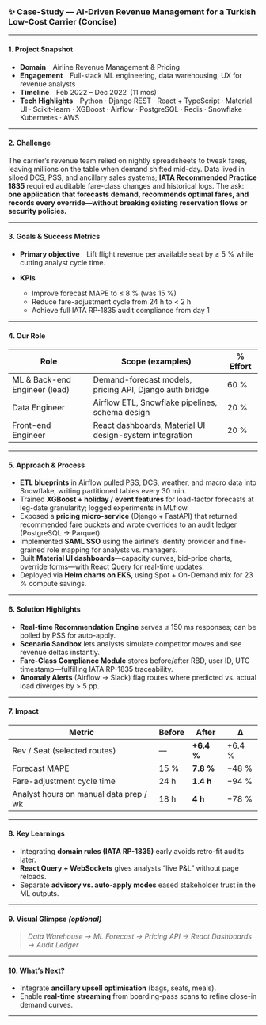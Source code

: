 ### ✨ Case-Study — AI-Driven Revenue Management for a Turkish Low-Cost Carrier (Concise)

---

#### 1. Project Snapshot

* **Domain**  Airline Revenue Management & Pricing
* **Engagement**  Full-stack ML engineering, data warehousing, UX for revenue analysts
* **Timeline**  Feb 2022 – Dec 2022 (11 mos)
* **Tech Highlights**  Python · Django REST · React + TypeScript · Material UI · Scikit-learn · XGBoost · Airflow · PostgreSQL · Redis · Snowflake · Kubernetes · AWS

---

#### 2. Challenge

The carrier’s revenue team relied on nightly spreadsheets to tweak fares, leaving millions on the table when demand shifted mid-day. Data lived in siloed DCS, PSS, and ancillary sales systems; **IATA Recommended Practice 1835** required auditable fare-class changes and historical logs. The ask: **one application that forecasts demand, recommends optimal fares, and records every override—without breaking existing reservation flows or security policies.**

---

#### 3. Goals & Success Metrics

* **Primary objective**  Lift flight revenue per available seat by ≥ 5 % while cutting analyst cycle time.
* **KPIs**

  * Improve forecast MAPE to ≤ 8 % (was 15 %)
  * Reduce fare-adjustment cycle from 24 h to < 2 h
  * Achieve full IATA RP-1835 audit compliance from day 1

---

#### 4. Our Role

| Role                          | Scope (examples)                                        | % Effort |
| ----------------------------- | ------------------------------------------------------- | -------- |
| ML & Back-end Engineer (lead) | Demand-forecast models, pricing API, Django auth bridge | 60 %     |
| Data Engineer                 | Airflow ETL, Snowflake pipelines, schema design         | 20 %     |
| Front-end Engineer            | React dashboards, Material UI design-system integration | 20 %     |

---

#### 5. Approach & Process

* **ETL blueprints** in Airflow pulled PSS, DCS, weather, and macro data into Snowflake, writing partitioned tables every 30 min.
* Trained **XGBoost + holiday / event features** for load-factor forecasts at leg-date granularity; logged experiments in MLflow.
* Exposed a **pricing micro-service** (Django + FastAPI) that returned recommended fare buckets and wrote overrides to an audit ledger (PostgreSQL → Parquet).
* Implemented **SAML SSO** using the airline’s identity provider and fine-grained role mapping for analysts vs. managers.
* Built **Material UI dashboards**—capacity curves, bid-price charts, override forms—with React Query for real-time updates.
* Deployed via **Helm charts on EKS**, using Spot + On-Demand mix for 23 % compute savings.

---

#### 6. Solution Highlights

* **Real-time Recommendation Engine** serves ≤ 150 ms responses; can be polled by PSS for auto-apply.
* **Scenario Sandbox** lets analysts simulate competitor moves and see revenue deltas instantly.
* **Fare-Class Compliance Module** stores before/after RBD, user ID, UTC timestamp—fulfilling IATA RP-1835 traceability.
* **Anomaly Alerts** (Airflow → Slack) flag routes where predicted vs. actual load diverges by > 5 pp.

---

#### 7. Impact

| Metric                                 | Before | After      | Δ      |
| -------------------------------------- | ------ | ---------- | ------ |
| Rev / Seat (selected routes)           | ­—     | **+6.4 %** | +6.4 % |
| Forecast MAPE                          | 15 %   | **7.8 %**  | −48 %  |
| Fare-adjustment cycle time             | 24 h   | **1.4 h**  | −94 %  |
| Analyst hours on manual data prep / wk | 18 h   | **4 h**    | −78 %  |

---

#### 8. Key Learnings

* Integrating **domain rules (IATA RP-1835)** early avoids retro-fit audits later.
* **React Query + WebSockets** gives analysts “live P\&L” without page reloads.
* Separate **advisory vs. auto-apply modes** eased stakeholder trust in the ML outputs.

---

#### 9. Visual Glimpse *(optional)*

> *Data Warehouse → ML Forecast → Pricing API → React Dashboards → Audit Ledger*

---

#### 10. What’s Next?

* Integrate **ancillary upsell optimisation** (bags, seats, meals).
* Enable **real-time streaming** from boarding-pass scans to refine close-in demand curves.

---
